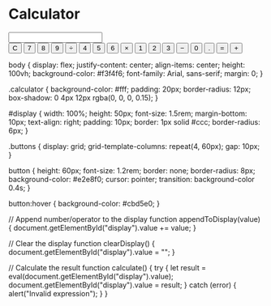 # Calculator
<!DOCTYPE html>
<html lang="en">
<head>
  <meta charset="UTF-8">
  <meta name="viewport" content="width=device-width, initial-scale=1.0">
  <title>Simple Calculator</title>
  <link rel="stylesheet" href="style.css"> <!-- Linking CSS -->
</head>
<body>
  <div class="calculator">
    <input type="text" id="display" readonly> <!-- Display area for result -->
    <div class="buttons">
      <!-- Calculator buttons -->
      <button onclick="clearDisplay()">C</button>
      <button onclick="appendToDisplay('7')">7</button>
      <button onclick="appendToDisplay('8')">8</button>
      <button onclick="appendToDisplay('9')">9</button>
      <button onclick="appendToDisplay('/')">÷</button>
      <button onclick="appendToDisplay('4')">4</button>
      <button onclick="appendToDisplay('5')">5</button>
      <button onclick="appendToDisplay('6')">6</button>
      <button onclick="appendToDisplay('*')">×</button>
      <button onclick="appendToDisplay('1')">1</button>
      <button onclick="appendToDisplay('2')">2</button>
      <button onclick="appendToDisplay('3')">3</button>
      <button onclick="appendToDisplay('-')">−</button>
      <button onclick="appendToDisplay('0')">0</button>
      <button onclick="appendToDisplay('.')">.</button>
      <button onclick="calculate()">=</button>
      <button onclick="appendToDisplay('+')">+</button>
    </div>
  </div>

  <script src="script.js"></script> <!-- Linking JS -->
</body>
</html>

body {
  display: flex;
  justify-content: center;
  align-items: center;
  height: 100vh;
  background-color: #f3f4f6;
  font-family: Arial, sans-serif;
  margin: 0;
}

.calculator {
  background-color: #fff;
  padding: 20px;
  border-radius: 12px;
  box-shadow: 0 4px 12px rgba(0, 0, 0, 0.15);
}

#display {
  width: 100%;
  height: 50px;
  font-size: 1.5rem;
  margin-bottom: 10px;
  text-align: right;
  padding: 10px;
  border: 1px solid #ccc;
  border-radius: 6px;
}

.buttons {
  display: grid;
  grid-template-columns: repeat(4, 60px);
  gap: 10px;
}

button {
  height: 60px;
  font-size: 1.2rem;
  border: none;
  border-radius: 8px;
  background-color: #e2e8f0;
  cursor: pointer;
  transition: background-color 0.4s;
}

button:hover {
  background-color: #cbd5e0;
}


// Append number/operator to the display
function appendToDisplay(value) {
  document.getElementById("display").value += value;
}

// Clear the display
function clearDisplay() {
  document.getElementById("display").value = "";
}

// Calculate the result
function calculate() {
  try {
    let result = eval(document.getElementById("display").value);
    document.getElementById("display").value = result;
  } catch (error) {
    alert("Invalid expression");
  }
}
